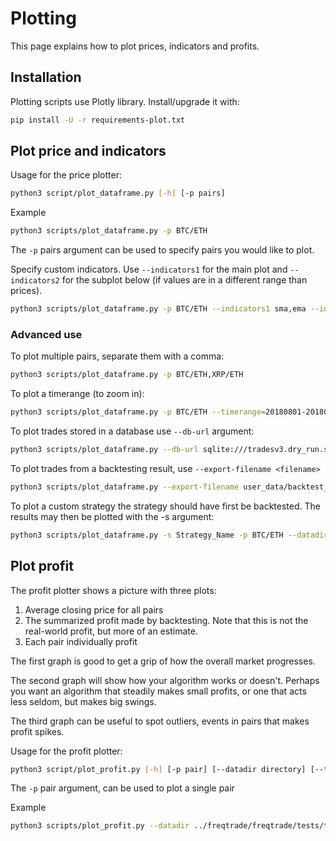 # Plotting

This page explains how to plot prices, indicators and profits.

## Installation

Plotting scripts use Plotly library. Install/upgrade it with:

``` bash
pip install -U -r requirements-plot.txt
```

## Plot price and indicators

Usage for the price plotter:

``` bash
python3 script/plot_dataframe.py [-h] [-p pairs]
```

Example

``` bash
python3 scripts/plot_dataframe.py -p BTC/ETH
```

The `-p` pairs argument can be used to specify pairs you would like to plot.

Specify custom indicators.
Use `--indicators1` for the main plot and `--indicators2` for the subplot below (if values are in a different range than prices).

``` bash
python3 scripts/plot_dataframe.py -p BTC/ETH --indicators1 sma,ema --indicators2 macd
```

### Advanced use

To plot multiple pairs, separate them with a comma:

``` bash
python3 scripts/plot_dataframe.py -p BTC/ETH,XRP/ETH
```

To plot a timerange (to zoom in):

``` bash
python3 scripts/plot_dataframe.py -p BTC/ETH --timerange=20180801-20180805
```

To plot trades stored in a database use `--db-url` argument:

``` bash
python3 scripts/plot_dataframe.py --db-url sqlite:///tradesv3.dry_run.sqlite -p BTC/ETH --trade-source DB
```

To plot trades from a backtesting result, use `--export-filename <filename>`

``` bash
python3 scripts/plot_dataframe.py --export-filename user_data/backtest_data/backtest-result.json -p BTC/ETH
```

To plot a custom strategy the strategy should have first be backtested.
The results may then be plotted with the -s argument:

``` bash
python3 scripts/plot_dataframe.py -s Strategy_Name -p BTC/ETH --datadir user_data/data/<exchange_name>/
```

## Plot profit

The profit plotter shows a picture with three plots:

1) Average closing price for all pairs
2) The summarized profit made by backtesting.
   Note that this is not the real-world profit, but
   more of an estimate.
3) Each pair individually profit

The first graph is good to get a grip of how the overall market
progresses.

The second graph will show how your algorithm works or doesn't.
Perhaps you want an algorithm that steadily makes small profits,
or one that acts less seldom, but makes big swings.

The third graph can be useful to spot outliers, events in pairs
that makes profit spikes.

Usage for the profit plotter:

``` bash
python3 script/plot_profit.py [-h] [-p pair] [--datadir directory] [--ticker_interval num]
```

The `-p` pair argument, can be used to plot a single pair

Example

``` bash
python3 scripts/plot_profit.py --datadir ../freqtrade/freqtrade/tests/testdata-20171221/ -p LTC/BTC
```

